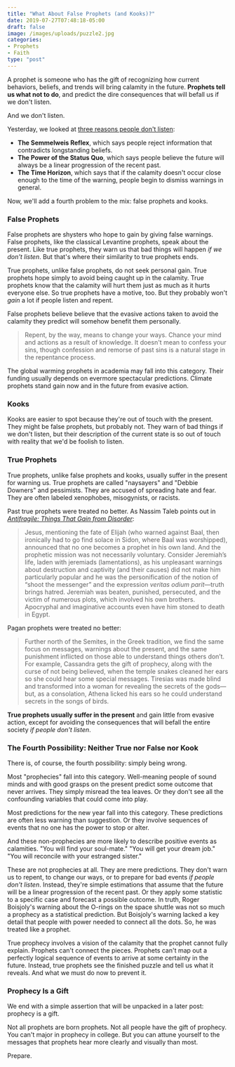```yaml
---
title: "What About False Prophets (and Kooks)?"
date: 2019-07-27T07:48:18-05:00
draft: false
image: /images/uploads/puzzle2.jpg
categories:
- Prophets
- Faith
type: "post"
---
```


A prophet is someone who has the gift of recognizing how current behaviors, beliefs, and trends will bring calamity in the future. **Prophets tell us what not to do**, and predict the dire consequences that will befall us if we don't listen. 

And we don't listen. 

Yesterday, we looked at [three reasons people don't listen](https://www.hennessysview.com/posts/2019/why-we-dont-believe-prophets/):

* **The Semmelweis Reflex**, which says people reject information that contradicts longstanding beliefs.
* **The Power of the Status Quo**, which says people believe the future will always be a linear progression of the recent past.
* **The Time Horizon**, which says that if the calamity doesn't occur close enough to the time of the warning, people begin to dismiss warnings in general.

Now, we'll add a fourth problem to the mix: false prophets and kooks. 

### False Prophets

False prophets are shysters who hope to gain by giving false warnings. False prophets, like the classical Levantine prophets, speak about the present. Like true prophets, they warn us that bad things will happen _if we don't listen_. But that's where their similarity to true prophets ends.

True prophets, unlike false prophets, do not seek personal gain. True prophets hope simply to avoid being caught up in the calamity. True prophets know that the calamity will hurt them just as much as it hurts everyone else. So true prophets have a motive, too. But they probably won't _gain_ a lot if people listen and repent. 

False prophets believe believe that the evasive actions taken to avoid the calamity they predict will somehow benefit them personally. 

> Repent, by the way, means to change your ways. Chance your mind and actions as a result of knowledge. It doesn't mean to confess your sins, though confession and remorse of past sins is a natural stage in the repentance process.

The global warming prophets in academia may fall into this category. Their funding usually depends on evermore spectacular predictions. Climate prophets stand gain now and in the future from evasive action. 

### Kooks

Kooks are easier to spot because they're out of touch with the present. They might be false prophets, but probably not. They warn of bad things if we don't listen, but their description of the current state is so out of touch with reality that we'd be foolish to listen. 

### True Prophets

True prophets, unlike false prophets and kooks, usually suffer in the present for warning us. True prophets are called "naysayers" and "Debbie Downers" and pessimists. They are accused of spreading hate and fear. They are often labeled xenophobes, misogynists, or racists. 

Past true prophets were treated no better. As Nassim Taleb points out in [_Antifragile: Things That Gain from Disorder_](https://read.amazon.com/kp/embed?asin=B0083DJWGO&preview=newtab&linkCode=kpe&ref_=cm_sw_r_kb_dp_2HepDbM6H15N8):

> Jesus, mentioning the fate of Elijah (who warned against Baal, then ironically had to go find solace in Sidon, where Baal was worshipped), announced that no one becomes a prophet in his own land. And the prophetic mission was not necessarily voluntary. Consider Jeremiah’s life, laden with jeremiads (lamentations), as his unpleasant warnings about destruction and captivity (and their causes) did not make him particularly popular and he was the personification of the notion of “shoot the messenger” and the expression _veritas odium parit_—truth brings hatred. Jeremiah was beaten, punished, persecuted, and the victim of numerous plots, which involved his own brothers. Apocryphal and imaginative accounts even have him stoned to death in Egypt.

Pagan prophets were treated no better:

> Further north of the Semites, in the Greek tradition, we find the same focus on messages, warnings about the present, and the same punishment inflicted on those able to understand things others don’t. For example, Cassandra gets the gift of prophecy, along with the curse of not being believed, when the temple snakes cleaned her ears so she could hear some special messages. Tiresias was made blind and transformed into a woman for revealing the secrets of the gods—but, as a consolation, Athena licked his ears so he could understand secrets in the songs of birds.

**True prophets usually suffer in the present** and gain little from evasive action, except for avoiding the consequences that will befall the entire society *if people don't listen*.

### The Fourth Possibility: Neither True nor False nor Kook

There is, of course, the fourth possibility: simply being wrong. 

Most "prophecies" fall into this category. Well-meaning people of sound minds and with good grasps on the present predict some outcome that never arrives. They simply misread the tea leaves. Or they don't see all the confounding variables that could come into play. 

Most predictions for the new year fall into this category. These predictions are often less warning than suggestion. Or they involve sequences of events that no one has the power to stop or alter. 

And these non-prophecies are more likely to describe positive events as calamities. "You will find your soul-mate." "You will get your dream job." "You will reconcile with your estranged sister." 

These are not prophecies at all. They are mere predictions. They don't warn us to repent, to change our ways, or to prepare for bad events _if people don't listen_. Instead, they're simple estimations that assume that the future will be a linear progression of the recent past. Or they apply some statistic to a specific case and forecast a possible outcome. In truth, Roger  Boisjoly's warning about the O-rings on the space shuttle was not so much a prophecy as a statistical prediction. But Boisjoly's warning lacked a key detail that people with power needed to connect all the dots. So, he was treated like a prophet.

True prophecy involves a vision of the calamity that the prophet cannot fully explain. Prophets can't connect the pieces. Prophets can't map out a perfectly logical sequence of events to arrive at some certainty in the future. Instead, true prophets see the finished puzzle and tell us what it reveals. And what we must do now to prevent it. 

### Prophecy Is a Gift

We end with a simple assertion that will be unpacked in a later post: prophecy is a gift. 

Not all prophets are born prophets. Not all people have the gift of prophecy. You can't major in prophecy in college. But you can attune yourself to the messages that prophets hear more clearly and visually than most.

Prepare. 